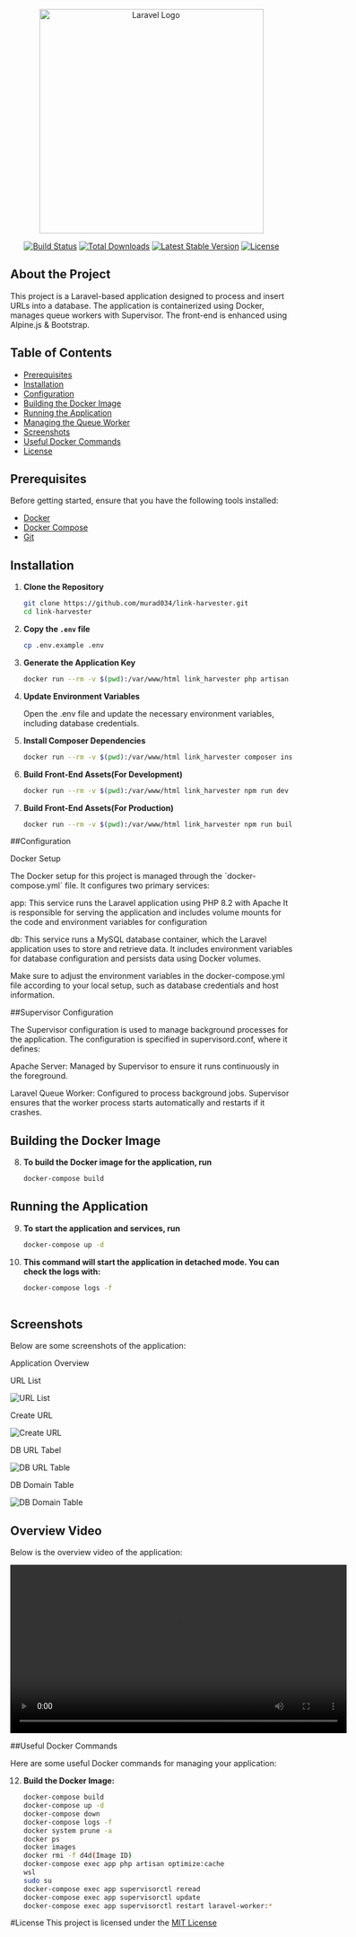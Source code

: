 <p align="center"><a href="https://laravel.com" target="_blank"><img src="https://raw.githubusercontent.com/laravel/art/master/logo-lockup/5%20SVG/2%20CMYK/1%20Full%20Color/laravel-logolockup-cmyk-red.svg" width="400" alt="Laravel Logo"></a></p>

<p align="center">
<a href="https://github.com/laravel/framework/actions"><img src="https://github.com/laravel/framework/workflows/tests/badge.svg" alt="Build Status"></a>
<a href="https://packagist.org/packages/laravel/framework"><img src="https://img.shields.io/packagist/dt/laravel/framework" alt="Total Downloads"></a>
<a href="https://packagist.org/packages/laravel/framework"><img src="https://img.shields.io/packagist/v/laravel/framework" alt="Latest Stable Version"></a>
<a href="https://packagist.org/packages/laravel/framework"><img src="https://img.shields.io/packagist/l/laravel/framework" alt="License"></a>
</p>

## About the Project

This project is a Laravel-based application designed to process and insert URLs into a database. The application is containerized using Docker, manages queue workers with Supervisor. The front-end is enhanced using Alpine.js & Bootstrap.

## Table of Contents

- [Prerequisites](#prerequisites)
- [Installation](#installation)
- [Configuration](#configuration)
- [Building the Docker Image](#building-the-docker-image)
- [Running the Application](#running-the-application)
- [Managing the Queue Worker](#managing-the-queue-worker)
- [Screenshots](#screenshots)
- [Useful Docker Commands](#useful-docker-commands)
- [License](#license)

## Prerequisites

Before getting started, ensure that you have the following tools installed:

- [Docker](https://www.docker.com/)
- [Docker Compose](https://docs.docker.com/compose/install/)
- [Git](https://git-scm.com/)

## Installation

1. **Clone the Repository**

   ```bash
   git clone https://github.com/murad034/link-harvester.git
   cd link-harvester

2. **Copy the `.env` file**

   ```bash
   cp .env.example .env
   
3. **Generate the Application Key**
    ```bash
    docker run --rm -v $(pwd):/var/www/html link_harvester php artisan key:generate

4. **Update Environment Variables**

    Open the .env file and update the necessary environment variables, including database credentials.

5. **Install Composer Dependencies**

   ```bash
   docker run --rm -v $(pwd):/var/www/html link_harvester composer install
   
6. **Build Front-End Assets(For Development)**
    ```bash
    docker run --rm -v $(pwd):/var/www/html link_harvester npm run dev

7. **Build Front-End Assets(For Production)**
     ```bash
     docker run --rm -v $(pwd):/var/www/html link_harvester npm run build


##Configuration
<p>Docker Setup</p>
The Docker setup for this project is managed through the `docker-compose.yml` file. It configures two primary services:

app: This service runs the Laravel application using PHP 8.2 with Apache It is responsible for serving the application and includes volume mounts for the code and environment variables for configuration

db: This service runs a MySQL database container, which the Laravel application uses to store and retrieve data. It includes environment variables for database configuration and persists data using Docker volumes.

Make sure to adjust the environment variables in the docker-compose.yml file according to your local setup, such as database credentials and host information.

##Supervisor Configuration

The Supervisor configuration is used to manage background processes for the application. The configuration is specified in supervisord.conf, where it defines:

Apache Server: Managed by Supervisor to ensure it runs continuously in the foreground.

Laravel Queue Worker: Configured to process background jobs. Supervisor ensures that the worker process starts automatically and restarts if it crashes.

## Building the Docker Image

8. **To build the Docker image for the application, run**

   ```bash
   docker-compose build

## Running the Application
9. **To start the application and services, run**

   ```bash
   docker-compose up -d

9. **This command will start the application in detached mode. You can check the logs with:**
   
   ```bash
   docker-compose logs -f
  

## Screenshots
 <p>Below are some screenshots of the application:</p>
 
 <p>Application Overview</p>
 
 <p>URL List</p>
 
 ![URL List](image/URLs-List.png)
 
 <p>Create URL</p>
 
 ![Create URL](image/create-URLs.png)
 
 <p>DB URL Tabel</p>
  
 ![DB URL Table](image/url-table.png)
 
 <p>DB Domain Table</p>

 ![DB Domain Table](image/domain-table.png)
 

## Overview Video

<p>Below is the overview video of the application:</p>

<video width="600" controls>
   <source src="images/overview.webm" type="video/webm">
   Your browser does not support the video tag.
</video>
 

##Useful Docker Commands
<p>Here are some useful Docker commands for managing your application:</p>

12. **Build the Docker Image:**

    ```bash
    docker-compose build
    docker-compose up -d
    docker-compose down
    docker-compose logs -f
    docker system prune -a
    docker ps
    docker images
    docker rmi -f d4d(Image ID)
    docker-compose exec app php artisan optimize:cache
    wsl
    sudo su
    docker-compose exec app supervisorctl reread
    docker-compose exec app supervisorctl update
    docker-compose exec app supervisorctl restart laravel-worker:*

#License
This project is licensed under the [MIT License](https://opensource.org/license/MIT)
